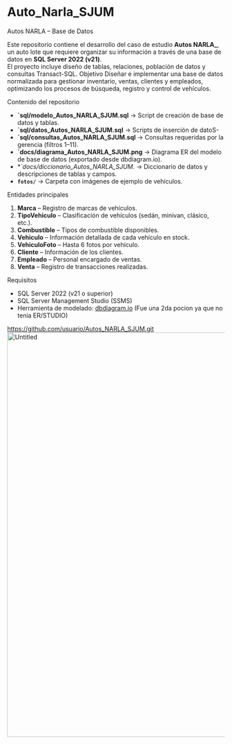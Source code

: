 # Auto_Narla_SJUM
Autos NARLA – Base de Datos

Este repositorio contiene el desarrollo del caso de estudio **Autos NARLA_**, un auto lote que requiere organizar su información a través de una base de datos en **SQL Server 2022 (v21)**.  
El proyecto incluye diseño de tablas, relaciones, población de datos y consultas Transact-SQL.
Objetivo
Diseñar e implementar una base de datos normalizada para gestionar inventario, ventas, clientes y empleados, optimizando los procesos de búsqueda, registro y control de vehículos.

Contenido del repositorio

- **`sql/modelo_Autos_NARLA_SJUM.sql** → Script de creación de base de datos y tablas.  
- **`sql/datos_Autos_NARLA_SJUM.sql** → Scripts de inserción de datoS- 
- **`sql/consultas_Autos_NARLA_SJUM.sql** → Consultas requeridas por la gerencia (filtros 1–11).  
- **`docs/diagrama_Autos_NARLA_SJUM.png** → Diagrama ER del modelo de base de datos (exportado desde dbdiagram.io).  
- **`docs/diccionario_Autos_NARLA_SJUM.* → Diccionario de datos y descripciones de tablas y campos.  
- **`fotos/`** → Carpeta con imágenes de ejemplo de vehículos.

 Entidades principales

1. **Marca** – Registro de marcas de vehículos.  
2. **TipoVehiculo** – Clasificación de vehículos (sedán, minivan, clásico, etc.).  
3. **Combustible** – Tipos de combustible disponibles.  
4. **Vehiculo** – Información detallada de cada vehículo en stock.  
5. **VehiculoFoto** – Hasta 6 fotos por vehículo.  
6. **Cliente** – Información de los clientes.  
7. **Empleado** – Personal encargado de ventas.  
8. **Venta** – Registro de transacciones realizadas.

 Requisitos

- SQL Server 2022 (v21 o superior)  
- SQL Server Management Studio (SSMS)  
- Herramienta de modelado: [dbdiagram.io](https://dbdiagram.io) (Fue una 2da pocion ya que no tenia ER/STUDIO)


https://github.com/usuario/Autos_NARLA_SJUM.git
<img width="1263" height="938" alt="Untitled" src="https://github.com/user-attachments/assets/15538158-f244-4a3e-b765-0db7cec37be1" />
